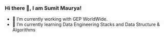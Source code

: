 ### Hi there 👋, I am Sumit Maurya!
- 🔭 I’m currently working with GEP WorldWide.
- 🌱 I’m currently learning Data Engineering Stacks and  Data Structure & Algorithms

<!--
**WhatNextAlgo/WhatNextAlgo** is a ✨ _special_ ✨ repository because its `README.md` (this file) appears on your GitHub profile.

Here are some ideas to get you started:

- 🔭 I’m currently working on ...
- 🌱 I’m currently learning ...
- 👯 I’m looking to collaborate on ...
- 🤔 I’m looking for help with ...
- 💬 Ask me about ...
- 📫 How to reach me: ...
- 😄 Pronouns: ...
- ⚡ Fun fact: ...
-->

